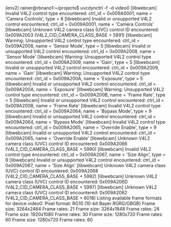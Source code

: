 (env2) rainer@rbnano1:~/projects$ uvcdynctrl -f -d video0
[libwebcam] Invalid V4L2 control type encountered: ctrl_id = 0x009A0001, name = 'Camera Controls', type = 6
[libwebcam] Invalid or unsupported V4L2 control encountered: ctrl_id = 0x009A0001, name = 'Camera Controls'
[libwebcam] Unknown V4L2 camera class (UVC) control ID encountered: 0x009A2003 (V4L2_CID_CAMERA_CLASS_BASE + 5891)
[libwebcam] Warning: Unsupported V4L2 control type encountered: ctrl_id = 0x009A2008, name = 'Sensor Mode', type = 5
[libwebcam] Invalid or unsupported V4L2 control encountered: ctrl_id = 0x009A2008, name = 'Sensor Mode'
[libwebcam] Warning: Unsupported V4L2 control type encountered: ctrl_id = 0x009A2009, name = 'Gain', type = 5
[libwebcam] Invalid or unsupported V4L2 control encountered: ctrl_id = 0x009A2009, name = 'Gain'
[libwebcam] Warning: Unsupported V4L2 control type encountered: ctrl_id = 0x009A200A, name = 'Exposure', type = 5
[libwebcam] Invalid or unsupported V4L2 control encountered: ctrl_id = 0x009A200A, name = 'Exposure'
[libwebcam] Warning: Unsupported V4L2 control type encountered: ctrl_id = 0x009A200B, name = 'Frame Rate', type = 5
[libwebcam] Invalid or unsupported V4L2 control encountered: ctrl_id = 0x009A200B, name = 'Frame Rate'
[libwebcam] Invalid V4L2 control type encountered: ctrl_id = 0x009A2064, name = 'Bypass Mode', type = 9
[libwebcam] Invalid or unsupported V4L2 control encountered: ctrl_id = 0x009A2064, name = 'Bypass Mode'
[libwebcam] Invalid V4L2 control type encountered: ctrl_id = 0x009A2065, name = 'Override Enable', type = 9
[libwebcam] Invalid or unsupported V4L2 control encountered: ctrl_id = 0x009A2065, name = 'Override Enable'
[libwebcam] Unknown V4L2 camera class (UVC) control ID encountered: 0x009A2066 (V4L2_CID_CAMERA_CLASS_BASE + 5990)
[libwebcam] Invalid V4L2 control type encountered: ctrl_id = 0x009A2067, name = 'Size Align', type = 9
[libwebcam] Invalid or unsupported V4L2 control encountered: ctrl_id = 0x009A2067, name = 'Size Align'
[libwebcam] Unknown V4L2 camera class (UVC) control ID encountered: 0x009A2068 (V4L2_CID_CAMERA_CLASS_BASE + 5992)
[libwebcam] Unknown V4L2 camera class (UVC) control ID encountered: 0x009A206D (V4L2_CID_CAMERA_CLASS_BASE + 5997)
[libwebcam] Unknown V4L2 camera class (UVC) control ID encountered: 0x009A2082 (V4L2_CID_CAMERA_CLASS_BASE + 6018)
Listing available frame formats for device video0:
Pixel format: RG10 (10-bit Bayer RGRG/GBGB)
  Frame size: 3264x2464
    Frame rates: 21
  Frame size: 3264x1848
    Frame rates: 28
  Frame size: 1920x1080
    Frame rates: 30
  Frame size: 1280x720
    Frame rates: 60
  Frame size: 1280x720
    Frame rates: 60
